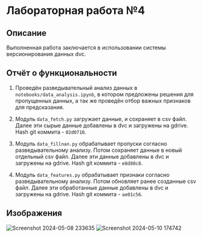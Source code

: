 # Лабораторная работа №4

## Описание

Выполненная работа заключается в использовании системы версионирования данных dvc.

## Отчёт о функциональности

1. Проведён разведывательный анализ данных в `notebooks/data_analysis.ipynb`, в котором предложены решения для пропущенных данных, а так же проведён отбор важных признаков для предсказания.

2. Модуль `data_fetch.py` загружает данные, и сохраняет в csv файл. Далее эти сырые данные добавлены в dvc и загружены на gdrive. Hash git коммита - `02d0710`.

3. Модуль `data_fillnan.py` обрабатывает пропуски согласно разведывательному анализу. Потом сохраняет данные в новый отдельный csv файл. Далее эти данные добавлены в dvc и загружены на gdrive. Hash git коммита - `e8d80c8`.

4. Модуль `data_features.py` обрабатывает признаки согласно разведывательному анализу. Потом обновляет ранее созданные csv файл. Далее эти обработанные данные добавлены в dvc и загружены на gdrive. Hash git коммита - `ae01c56`.

## Изображения

![Screenshot 2024-05-08 233635](https://github.com/nymless/URFU/assets/86611399/e5f3fbb7-8bc8-4b2d-9c86-70d5c7780874)
![Screenshot 2024-05-10 174742](https://github.com/nymless/URFU/assets/86611399/a0951ded-c332-43cc-96ee-a03e9fb28fb3)
